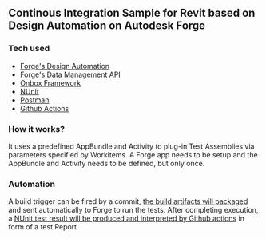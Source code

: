 ## Continous Integration Sample for Revit based on Design Automation on Autodesk Forge

### Tech used
- [Forge's Design Automation](https://forge.autodesk.com/en/docs/design-automation/v3/developers_guide/overview/)
- [Forge's Data Management API](https://forge.autodesk.com/en/docs/data/v2/overview/)
- [Onbox Framework](https://github.com/engthiago/Onboxframework)
- [NUnit](https://nunit.org/)
- [Postman](https://www.postman.com/)
- [Github Actions](https://github.com/features/actions)

### How it works?
It uses a predefined AppBundle and Activity to plug-in Test Assemblies via parameters specified by Workitems. A Forge app needs to be setup and the AppBundle and Activity needs to be defined, but only once.

### Automation
A build trigger can be fired by a commit, [the build artifacts will packaged](https://github.com/engthiago/Onbox.Revit.Tests.Sample/runs/1908490497?check_suite_focus=true) and sent automatically to Forge to run the tests. After completing execution, a [NUnit test result will be produced and interpreted by Github actions](https://github.com/engthiago/Onbox.Revit.Tests.Sample/runs/1908534974?check_suite_focus=true) in form of a test Report. 
